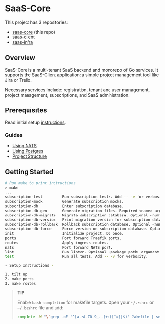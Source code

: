 # SaaS-Core

This project has 3 repositories:

- [saas-core](https://github.com/devpies/saas-core) (this repo)
- [saas-client](https://github.com/devpies/saas-client)
- [saas-infra](https://github.com/devpies/saas-infra)

## Overview

SaaS-Core is a multi-tenant SaaS backend and monorepo of Go services. It supports the SaaS-Client application: a 
simple project management tool like Jira or Trello. 

Necessary services include: registration, tenant and user management, 
project management, subscriptions, and SaaS administration.

## Prerequisites

Read initial setup [instructions](doc/guide/SETUP.md).

### Guides

- [Using NATS](doc/guide/nats.md)
- [Using Postgres](doc/guide/postgres.md)
- [Project Structure](doc/guide/structure.md)

## Getting Started

```bash
# Run make to print instructions
> make
...
subscription-test         Run subscription tests. Add -- -v for verbosity.
subscription-mock         Generate subscription mocks.
subscription-db           Enter subscription database.
subscription-db-gen       Generate migration files. Required <name> argument.
subscription-db-migrate   Migrate subscription database. Optional <num> argument.
subscription-db-version   Print migration version for subscription database.
subscription-db-rollback  Rollback subscription database. Optional <num> argument.
subscription-db-force     Force version on subscription database. Optional <num> argument.
init                      Initialize project. Do once.
ports                     Port forward Traefik ports.
routes                    Apply ingress routes.
nats                      Port forward NATS port.
lint                      Run linter. Optional <package path> argument.
test                      Run all tests. Add -- -v for verbosity.

- Setup Instructions -

1. tilt up
2. make ports
3. make routes

```
> __TIP__
>
> Enable `bash-completion` for makefile targets. Open your `~/.zshrc` or `~/.bashrc` file and add:
> ```bash
> complete -W "\`grep -oE '^[a-zA-Z0-9_.-]+:([^=]|$)' ?akefile | sed 's/[^a-zA-Z0-9_.-]*$//'\`" make
> ```

